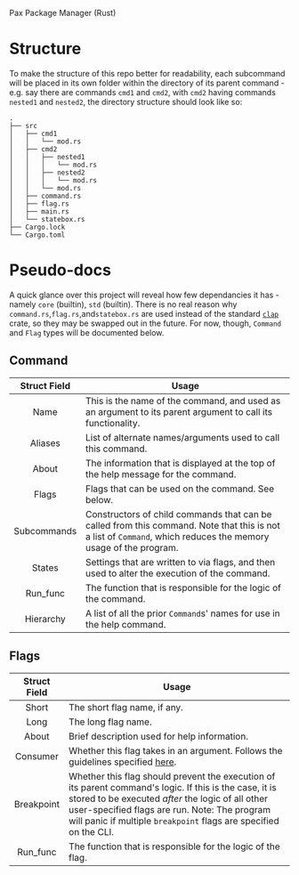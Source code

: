 Pax Package Manager (Rust)

# Structure
To make the structure of this repo better for readability, each subcommand will be placed in its own folder within the directory of its parent command - e.g. say there are commands `cmd1` and `cmd2`, with `cmd2` having commands `nested1` and `nested2`, the directory structure should look like so:
```
.
├── src
│   ├── cmd1
│   │   └── mod.rs
│   ├── cmd2
│   │   ├── nested1
│   │   │   └── mod.rs
│   │   ├── nested2
│   │   │   └── mod.rs
│   │   └── mod.rs
│   ├── command.rs
│   ├── flag.rs
│   ├── main.rs
│   └── statebox.rs
├── Cargo.lock
└── Cargo.toml
```

# Pseudo-docs
A quick glance over this project will reveal how few dependancies it has - namely `core` (builtin), `std` (builtin). There is no real reason why `command.rs`,`flag.rs`,and`statebox.rs` are used instead of the standard [`clap`](https://crates.io/crates/clap) crate, so they may be swapped out in the future. For now, though, `Command` and `Flag` types will be documented below.

## Command
| Struct Field | Usage |
|:------------:|-------|
|Name|This is the name of the command, and used as an argument to its parent argument to call its functionality.|
|Aliases|List of alternate names/arguments used to call this command.|
|About|The information that is displayed at the top of the help message for the command.|
|Flags|Flags that can be used on the command. See below.|
|Subcommands|Constructors of child commands that can be called from this command. Note that this is not a list of `Command`, which reduces the memory usage of the program.|
|States|Settings that are written to via flags, and then used to alter the execution of the command.|
|Run_func|The function that is responsible for the logic of the command.|
|Hierarchy|A list of all the prior `Command`s' names for use in the help command.|

## Flags
| Struct Field | Usage |
|:------------:|-------|
|Short|The short flag name, if any.|
|Long|The long flag name.|
|About|Brief description used for help information.|
|Consumer|Whether this flag takes in an argument. Follows the guidelines specified [here](https://github.com/DitherDude/browser/wiki/Universal-information#binary-flags).|
|Breakpoint|Whether this flag should prevent the execution of its parent command's logic. If this is the case, it is stored to be executed _after_ the logic of all other user-specified flags are run. Note: The program will panic if multiple `breakpoint` flags are specified on the CLI.|
|Run_func|The function that is responsible for the logic of the flag.|
